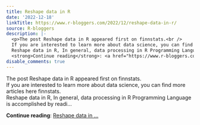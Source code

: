 ```yaml
---
title: Reshape data in R
date: '2022-12-18'
linkTitle: https://www.r-bloggers.com/2022/12/reshape-data-in-r/
source: R-bloggers
description: |-
  <p>The post Reshape data in R appeared first on finnstats.<br />
  If you are interested to learn more about data science, you can find more articles here finnstats.<br />
  Reshape data in R, In general, data processing in R Programming Language is accomplished by readi...</p>
  <strong>Continue reading</strong>: <a href="https://www.r-bloggers.com/2022/12/reshape-data-in-r/">Reshape data in ...
disable_comments: true
---
```

<p>The post Reshape data in R appeared first on finnstats.<br />
If you are interested to learn more about data science, you can find more articles here finnstats.<br />
Reshape data in R, In general, data processing in R Programming Language is accomplished by readi...</p>
<strong>Continue reading</strong>: <a href="https://www.r-bloggers.com/2022/12/reshape-data-in-r/">Reshape data in ...